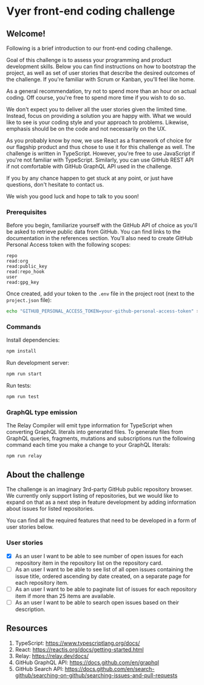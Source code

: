 # Vyer front-end coding challenge

## Welcome!

Following is a brief introduction to our front-end coding challenge.

Goal of this challenge is to assess your programming and product development skills. Below you can find instructions on how to bootstrap the project, as well as set of user stories that describe the desired outcomes of the challenge. If you're familiar with Scrum or Kanban, you'll feel like home.

As a general recommendation, try not to spend more than an hour on actual coding. Off course, you're free to spend more time if you wish to do so.

We don't expect you to deliver all the user stories given the limited time. Instead, focus on providing a solution you are happy with. What we would like to see is your coding style and your approach to problems. Likewise, emphasis should be on the code and not necessarily on the UX.

As you probably know by now, we use React as a framework of choice for our flagship product and thus chose to use it for this challenge as well. The challenge is written in TypeScript. However, you're free to use JavaScript if you're not familiar with TypeScript. Similarly, you can use GitHub REST API if not comfortable with GitHub GraphQL API used in the challenge.

If you by any chance happen to get stuck at any point, or just have questions, don't hesitate to contact us.

We wish you good luck and hope to talk to you soon!

### Prerequisites

Before you begin, familiarize yourself with the GitHub API of choice as you'll be asked to retrieve public data from GitHub. You can find links to the documentation in the references section. You'll also need to create GitHub Personal Access token with the following scopes:

```
repo
read:org
read:public_key
read:repo_hook
user
read:gpg_key
```

Once created, add your token to the `.env` file in the project root (next to the `project.json` file):

```sh
echo "GITHUB_PERSONAL_ACCESS_TOKEN=your-github-personal-access-token" >> .env
```

### Commands

Install dependencies:

```sh
npm install
```

Run development server:

```sh
npm run start
```

Run tests:

```sh
npm run test
```

### GraphQL type emission

The Relay Compiler will emit type information for TypeScript when converting GraphQL literals into generated files. To generate files from GraphQL queries, fragments, mutations and subscriptions run the following command each time you make a change to your GraphQL literals:

```
npm run relay
```

## About the challenge

The challenge is an imaginary 3rd-party GitHub public repository browser. We currently only support listing of repositories, but we would like to expand on that as a next step in feature development by adding information about issues for listed repositories.

You can find all the required features that need to be developed in a form of user stories below.

### User stories

- [x] As an user I want to be able to see number of open issues for each repository item in the repository list on the repository card.
- [ ] As an user I want to be able to see list of all open issues containing the issue title, ordered ascending by date created, on a separate page for each repository item.
- [ ] As an user I want to be able to paginate list of issues for each repository item if more than 25 items are available.
- [ ] As an user I want to be able to search open issues based on their description.

## Resources

1. TypeScript: https://www.typescriptlang.org/docs/
1. React: https://reactjs.org/docs/getting-started.html
1. Relay: https://relay.dev/docs/
1. GitHub GraphQL API: https://docs.github.com/en/graphql
1. GitHub Search API: https://docs.github.com/en/search-github/searching-on-github/searching-issues-and-pull-requests
